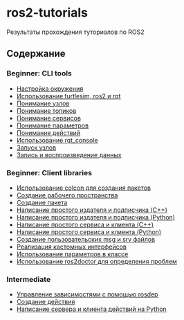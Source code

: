 # ros2-tutorials
Результаты прохождения туториалов по ROS2

## Содержание

### Beginner: CLI tools
- [Настройка окружения](Beginner%20CLI%20tools/Configuring%20environment.md)
- [Использование turtlesim, ros2 и rqt](Beginner%20CLI%20tools/Using%20turtlesim,%20ros2,%20and%20rqt.md)
- [Понимание узлов](Beginner%20CLI%20tools/Understanding%20nodes.md)
- [Понимание топиков](Beginner%20CLI%20tools/Understanding%20topics.md)
- [Понимание сервисов](Beginner%20CLI%20tools/Understanding%20services.md)
- [Понимание параметров](Beginner%20CLI%20tools/Understanding%20parameters.md)
- [Понимание действий](Beginner%20CLI%20tools/Understanding%20actions.md)
- [Использование rqt_console](Beginner%20CLI%20tools/Using%20rqt_console%20to%20view%20logs.md) 
- [Запуск узлов](Beginner%20CLI%20tools/Launching%20nodes.md) 
- [Запись и воспроизведение данных](Beginner%20CLI%20tools/Recording%20and%20playing%20back%20data.md)

### Beginner: Client libraries
- [Использование colcon для создания пакетов](Beginner.%20Client%20libraries/Using%20colcon%20to%20build%20packages.md)
- [Создание рабочего пространства](Beginner.%20Client%20libraries/Creating%20a%20workspace.md)
- [Создание пакета](Beginner.%20Client%20libraries/Creating%20a%20package.md)
- [Написание простого издателя и подписчика (C++)](Beginner.%20Client%20libraries/Writing%20a%20simple%20publisher%20and%20subscriber%20(C%2B%2B).md)
- [Написание простого издателя и подписчика (Python)](Beginner.%20Client%20libraries/Writing%20a%20simple%20publisher%20and%20subscriber%20(Python).md)
- [Написание простого сервиса и клиента (C++)](Beginner.%20Client%20libraries/Writing%20a%20simple%20service%20(C%2B%2B).md)
- [Написание простого сервиса и клиента (Python)](Beginner.%20Client%20libraries/Writing%20a%20simple%20service%20(Python).md)
- [Создание пользовательских msg и srv файлов](Beginner.%20Client%20libraries/Creating%20custom%20msg%20and%20srv%20files.md)
- [Реализация кастомных интерфейсов](Beginner.%20Client%20libraries/Implementing%20custom%20interfaces.md)
- [Использование параметров в классе](Beginner.%20Client%20libraries/Using%20parameters%20in%20a%20class%20(Python).md)
- [Использование ros2doctor для определения проблем](Beginner.%20Client%20libraries/Using%20ros2doctor%20to%20identify%20issues.md)

### Intermediate

- [Управление зависимостями с помощью rosdep](Intermediate/Managing%20Dependencies%20with%20rosdep.md)
- [Создание действия](Intermediate/Creating%20an%20action.md)
- [Написание сервера и клиента действий на Python](Intermediate/Writing%20an%20action%20server%20and%20client.md)
